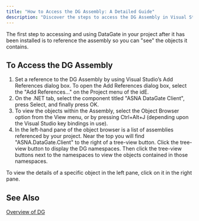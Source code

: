 ```yaml
---
title: "How to Access the DG Assembly: A Detailed Guide"
description: "Discover the steps to access the DG Assembly in Visual Studio. This guide covers prerequisites, instructions, and troubleshooting tips."
---
```


The first step to accessing and using DataGate in your project after it has been installed is to reference the assembly so you can "see" the objects it contains. 
## To Access the DG Assembly

1. Set a reference to the DG Assembly by using Visual Studio’s <span >Add References</span> dialog box. To open the Add References dialog box, select the "<span >Add References</span>…" on the <span >Project</span> menu of the idE.
2. On the <span >.NET</span> tab, select the component titled "<span >ASNA DataGate Client</span>", press <span >Select</span>, and finally press <span >OK.</span>
3. To view the objects within the Assembly, select the<span > Object Browser</span> option from the <span >View</span> menu, or by pressing <span >Ctrl+Alt+J</span> (depending upon the Visual Studio key bindings in use).
4. In the left-hand pane of the object browser is a list of assemblies referenced by your project. Near the top you will find "<span >ASNA.DataGate.Client</span>" to the right of a tree-view button. Click the tree-view button to display the DG namespaces. Then click the tree-view buttons next to the namespaces to view the objects contained in those namespaces.

To view the details of a specific object in the left pane, click on it in the right pane. <br />
## See Also


[Overview of DG ](datagate-component-suite-overview.html)

